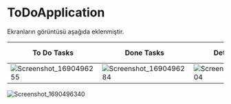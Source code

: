 # ToDoApplication
Ekranların görüntüsü aşağıda eklenmiştir.

| To Do Tasks               | Done Tasks                | Detail Screen          | Detail Screen's AlertView  |
| ------------------------- | ------------------------- | ---------------------- | -------------------------- |
| ![Screenshot_1690496255](https://github.com/zehrakuru/ToDoApplication/assets/74616481/5358a90b-9d72-4393-b82c-63ad8335615f) | ![Screenshot_1690496284](https://github.com/zehrakuru/ToDoApplication/assets/74616481/57c28f8b-fd7a-47ac-9cb1-997e24f16742) |  ![Screenshot_1690496304](https://github.com/zehrakuru/ToDoApplication/assets/74616481/f508464a-36e6-47fc-8e0b-18cee210c017) | ![Screenshot_1690496313](https://github.com/zehrakuru/ToDoApplication/assets/74616481/40cc8bd8-99ae-44a1-832a-82869f1c8189) |

![Screenshot_1690496340](https://github.com/zehrakuru/ToDoApplication/assets/74616481/05ba4b85-aa4f-40e7-b337-9c53b595ef34)
